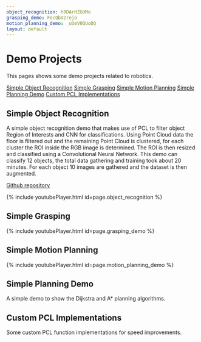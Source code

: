 ```yaml
---
object_recognition: h9DArHZGUMo
grasping_demo: FecQbV2rejo
motion_planning_demo: _uUmV0QUoDQ
layout: default
---
```


# Demo Projects 
This pages shows some demo projects related to robotics.

[Simple Object Recognition](#simple-object-recognition)
[Simple Grasping](#simple-grasping)
[Simple Motion Planning](#simple-motion-planning)
[Simple Planning Demo](#simple-planning-demo)
[Custom PCL Implementations](#custom-pcl-implementations)


## Simple Object Recognition 
A simple object recognition demo that makes use of PCL to filter object Region of Interests and CNN for classifications. 
Using Point Cloud data the floor is filtered out and the remaining Point Cloud is clustered, for each cluster the ROI inside the RGB image is determined. The ROI is then resized and classified using a Convolutional Neural Network. This demo can classify 12 objects, the total data gathering and training took about 20 minutes. For each object 10 images are gathered and the dataset is then augmented. 

[Github repository](https://github.com/riktimmers/simple_object_recognition_demo)


{% include youtubePlayer.html id=page.object_recognition %}


## Simple Grasping

{% include youtubePlayer.html id=page.grasping_demo %}


## Simple Motion Planning

{% include youtubePlayer.html id=page.motion_planning_demo %}

## Simple Planning Demo

A simple demo to show the Dijkstra and A* planning algorithms. 

## Custom PCL Implementations 

Some custom PCL function implementations for speed improvements. 
